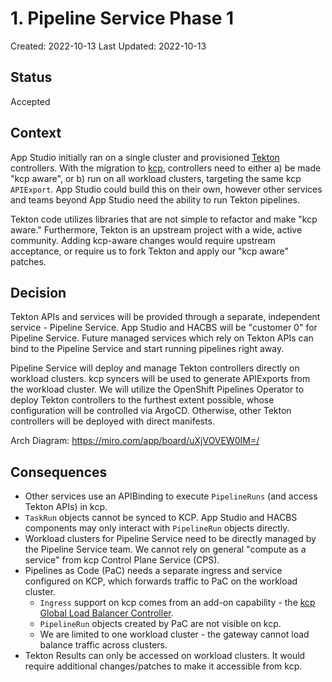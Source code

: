 # 1. Pipeline Service Phase 1

Created: 2022-10-13
Last Updated: 2022-10-13

## Status

Accepted

## Context

App Studio initially ran on a single cluster and provisioned [Tekton](https://tekton.dev) controllers.
With the migration to [kcp](https://github.com/kcp-dev/kcp), controllers need to either a) be made "kcp aware", or b) run on all workload clusters, targeting the same kcp `APIExport`.
App Studio could build this on their own, however other services and teams beyond App Studio need the ability to run Tekton pipelines.

Tekton code utilizes libraries that are not simple to refactor and make "kcp aware."
Furthermore, Tekton is an upstream project with a wide, active community.
Adding kcp-aware changes would require upstream acceptance, or require us to fork Tekton and apply our "kcp aware" patches.

## Decision

Tekton APIs and services will be provided through a separate, independent service - Pipeline Service.
App Studio and HACBS will be "customer 0" for Pipeline Service.
Future managed services which rely on Tekton APIs can bind to the Pipeline Service and start running pipelines right away.

Pipeline Service will deploy and manage Tekton controllers directly on workload clusters.
kcp syncers will be used to generate APIExports from the workload cluster.
We will utilize the OpenShift Pipelines Operator to deploy Tekton controllers to the furthest extent possible, whose configuration will be controlled via ArgoCD.
Otherwise, other Tekton controllers will be deployed with direct manifests.

Arch Diagram: https://miro.com/app/board/uXjVOVEW0IM=/

## Consequences

- Other services use an APIBinding to execute `PipelineRuns` (and access Tekton APIs) in kcp.
- `TaskRun` objects cannot be synced to KCP.
  App Studio and HACBS components may only interact with `PipelineRun` objects directly.
- Workload clusters for Pipeline Service need to be directly managed by the Pipeline Service team.
  We cannot rely on general "compute as a service" from kcp Control Plane Service (CPS).
- Pipelines as Code (PaC) needs a separate ingress and service configured on KCP, which forwards traffic to PaC on the workload cluster.
  - `Ingress` support on kcp comes from an add-on capability - the [kcp Global Load Balancer Controller](https://github.com/kcp-dev/kcp-glbc).
  - `PipelineRun` objects created by PaC are not visible on kcp.
  - We are limited to one workload cluster - the gateway cannot load balance traffic across clusters.
- Tekton Results can only be accessed on workload clusters. It would require additional changes/patches to make it accessible from kcp.
